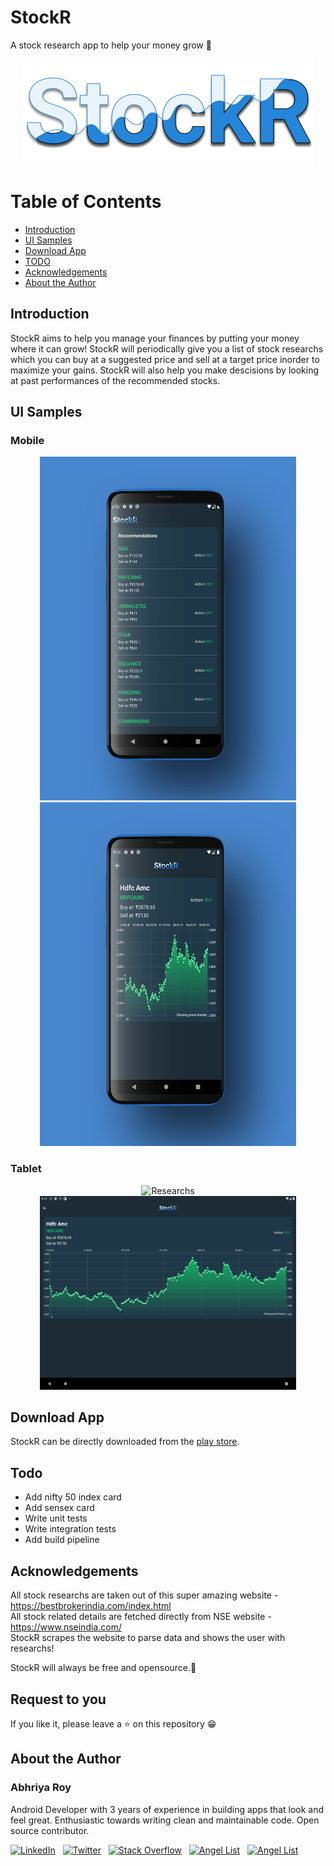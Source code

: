 # StockR
A stock research app to help your money grow 💸

<p align="center">
<img src="/storeassets/app_icon_svg.png">
</p>

# Table of Contents
- [Introduction](#introduction) <br>
- [UI Samples](#ui-samples) <br>
- [Download App](#download_app) <br>
- [TODO](#todo) <br>
- [Acknowledgements](#acknowledgements) <br>
- [About the Author](#about-the-author)<br>

## Introduction
StockR aims to help you manage your finances by putting your money where it can grow! StockR will periodically give you a list of stock researchs which you can buy at a suggested price and sell at a target price inorder to maximize your gains. StockR will also help you make descisions by looking at past performances of the recommended stocks.


## UI Samples
### Mobile
<p align="center">
  <img src="storeassets/landing_mockup.jpg" alt="Researchs" width=410 height=550 hspace="2">
  <img src="storeassets/research_mockup.jpg" alt="Past performance" width=410 height=550 hspace="2">
</p> 

### Tablet
<p align="center">
  <img src="storeassets/ss_tablet_researchs.png" alt="Researchs" width=410 height=310 hspace="2">
  <img src="storeassets/ss_tablet_detail_chart.png" alt="Past performance" width=410 height=310 hspace="2">
</p>

## Download App
StockR can be directly downloaded from the [play store](https://play.google.com/store/apps/details?id=studio.zebro.stockr).


## Todo
- Add nifty 50 index card
- Add sensex card
- Write unit tests
- Write integration tests
- Add build pipeline

## Acknowledgements
All stock researchs are taken out of this super amazing website - https://bestbrokerindia.com/index.html<br>
All stock related details are fetched directly from NSE website - https://www.nseindia.com/<br>
StockR scrapes the website to parse data and shows the user with researchs!

StockR will always be free and opensource.🧡

## Request to you
If you like it, please leave a ⭐ on this repository 😁


## About the Author

### Abhriya Roy

 Android Developer with 3 years of experience in building apps that look and feel great. 
 Enthusiastic towards writing clean and maintainable code.
 Open source contributor.

 <a href="https://www.linkedin.com/in/abhriya-roy/"><img src="https://i.imgur.com/toWXOAd.png" alt="LinkedIn" width=40 height=40></a>     &nbsp;
 <a href="https://twitter.com/AbhriyaR"><img src="https://i.imgur.com/ymEo5Iy.png" alt="Twitter" width=42 height=40></a> 
 &nbsp;
 <a href="https://stackoverflow.com/users/6197251/abhriya-roy"><img src="https://i.imgur.com/JakJaHP.png" alt="Stack Overflow" width=40  height=40></a> 
 &nbsp;
 <a href="https://angel.co/abhriya-roy?public_profile=1"><img src="https://i.imgur.com/TiwMDMK.png" alt="Angel List" width=40  height=40></a>
 &nbsp;
 <a href="https://play.google.com/store/apps/developer?id=Zebro+Studio"><img src="https://i.imgur.com/Rj1IsYI.png" alt="Angel List" width=40  height=40></a>

 <br>
